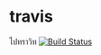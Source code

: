 # travis
ไปทราวิท
[![Build Status](https://travis-ci.org/571998012/travis-exam1.svg?branch=master)](https://travis-ci.org/571998012/travis-exam1)